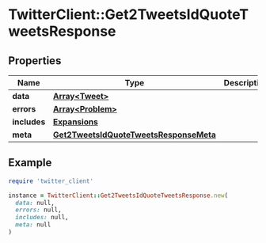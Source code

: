 # TwitterClient::Get2TweetsIdQuoteTweetsResponse

## Properties

| Name | Type | Description | Notes |
| ---- | ---- | ----------- | ----- |
| **data** | [**Array&lt;Tweet&gt;**](Tweet.md) |  | [optional] |
| **errors** | [**Array&lt;Problem&gt;**](Problem.md) |  | [optional] |
| **includes** | [**Expansions**](Expansions.md) |  | [optional] |
| **meta** | [**Get2TweetsIdQuoteTweetsResponseMeta**](Get2TweetsIdQuoteTweetsResponseMeta.md) |  | [optional] |

## Example

```ruby
require 'twitter_client'

instance = TwitterClient::Get2TweetsIdQuoteTweetsResponse.new(
  data: null,
  errors: null,
  includes: null,
  meta: null
)
```

